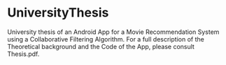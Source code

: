 # UniversityThesis
University thesis of an Android App for a Movie Recommendation System using a Collaborative Filtering Algorithm.
For a full description of the Theoretical background and the Code of the App, please consult Thesis.pdf.
